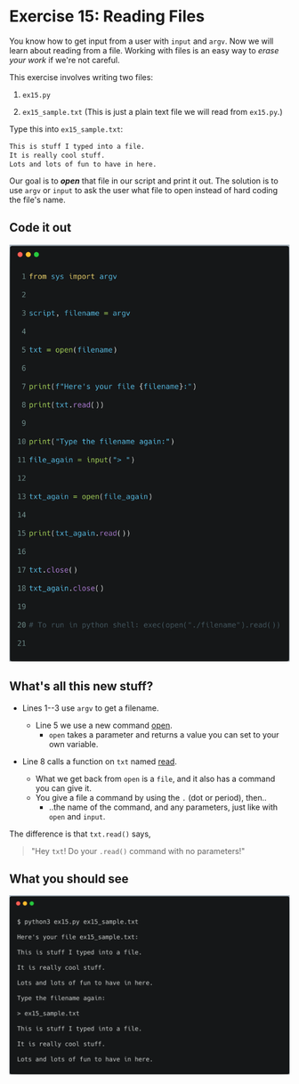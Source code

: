 # Exercise 15: Reading Files

You know how to get input from a user with `input` and `argv`. Now we will learn about
reading from a file. Working with files is an easy way to _erase your work_ if we're not careful.

This exercise involves writing two files:

1. `ex15.py`

1. `ex15_sample.txt` (This is just a plain text file we will read from `ex15.py`.)

Type this into `ex15_sample.txt`:

```text
This is stuff I typed into a file.
It is really cool stuff.
Lots and lots of fun to have in here.
```

Our goal is to _**open**_ that file in our script and print it out.
The solution is to use `argv` or  `input` to ask the user what file to open instead of hard coding the file's name.

## Code it out

![ex15.py](../assets/ex15/ex15.png)

## What's all this new stuff?

- Lines 1--3 use `argv` to get a filename.

  - Line 5 we use a new command [open](https://docs.python.org/3/library/functions.html#open).
    - `open` takes a parameter and returns a value you can set to your own variable.

- Line 8 calls a function on `txt` named [read](https://docs.python.org/3/tutorial/inputoutput.html).

  - What we get back from `open` is a `file`, and it also has a command you can give it.
  - You give a file a command by using the `.` (dot or period), then..
    - ..the name of the command, and any parameters, just like with `open` and `input`.

The difference is that `txt.read()` says,
> "Hey `txt`! Do your `.read()` command with no parameters!"

## What you should see

![ex15.py output](../assets/ex15/bash15.png)
